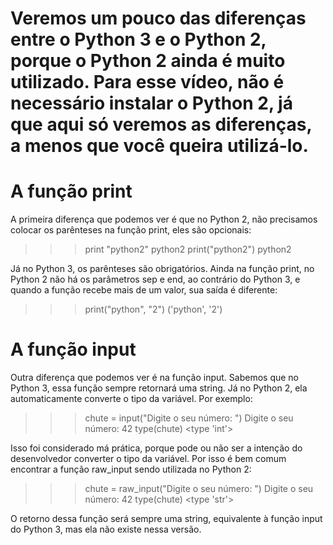 # Veremos um pouco das diferenças entre o Python 3 e o Python 2, porque o Python 2 ainda é muito utilizado. Para esse vídeo, não é necessário instalar o Python 2, já que aqui só veremos as diferenças, a menos que você queira utilizá-lo.

# A função print
A primeira diferença que podemos ver é que no Python 2, não precisamos colocar os parênteses na função print, eles são opcionais:

>>> print "python2"
python2
>>> print("python2")
python2

Já no Python 3, os parênteses são obrigatórios. Ainda na função print, no Python 2 não há os parâmetros sep e end, ao contrário do Python 3, e quando a função recebe mais de um valor, sua saída é diferente:

>>> print("python", "2")
('python', '2')

# A função input
Outra diferença que podemos ver é na função input. Sabemos que no Python 3, essa função sempre retornará uma string. Já no Python 2, ela automaticamente converte o tipo da variável. Por exemplo:

>>> chute = input("Digite o seu número: ")
Digite o seu número: 42
>>> type(chute)
<type 'int'>

Isso foi considerado má prática, porque pode ou não ser a intenção do desenvolvedor converter o tipo da variável. Por isso é bem comum encontrar a função raw_input sendo utilizada no Python 2:

>>> chute = raw_input("Digite o seu número: ")
Digite o seu número: 42
>>> type(chute)
<type 'str'>

O retorno dessa função será sempre uma string, equivalente à função input do Python 3, mas ela não existe nessa versão.